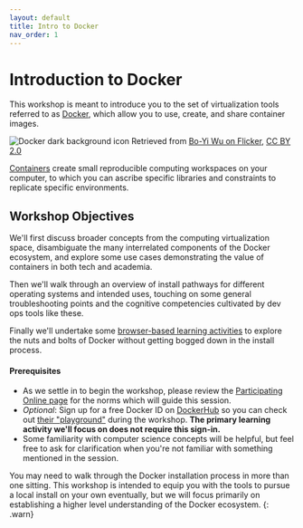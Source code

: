 ```yaml
---
layout: default
title: Intro to Docker
nav_order: 1
---
```


# Introduction to Docker

This workshop is meant to introduce you to the set of virtualization tools referred to as [Docker](https://www.docker.com/), which allow you to use, create, and share container images. 

![Docker dark background icon](../content/figures/docker_boyi_wu.jpg)
Retrieved from [Bo-Yi Wu on Flicker](https://www.flickr.com/photos/appleboy/25660808075), [CC BY 2.0](https://creativecommons.org/licenses/by/2.0/)

[Containers](https://www.cio.com/article/2924995/what-are-containers-and-why-do-you-need-them.html) create small reproducible computing workspaces on your computer, to which you can ascribe specific libraries and constraints to replicate specific environments.

## Workshop Objectives

We'll first discuss broader concepts from the computing virtualization space, disambiguate the many interrelated components of the Docker ecosystem, and explore some use cases demonstrating the value of containers in both tech and academia. 

Then we'll walk through an overview of install pathways for different operating systems and intended uses, touching on some general troubleshooting points and the cognitive competencies cultivated by dev ops tools like these. 

Finally we'll undertake some [browser-based learning activities](activity.md) to explore the nuts and bolts of Docker without getting bogged down in the install process.

#### Prerequisites

- As we settle in to begin the workshop, please review the [Participating Online page](participating-online.md) for the norms which will guide this session.
- *Optional*: Sign up for a free Docker ID on [DockerHub](https://hub.docker.com/signup/) so you can check out [their "playground"](https://labs.play-with-docker.com/) during the workshop. **The primary learning activity we'll focus on does not require this sign-in.**
- Some familiarity with computer science concepts will be helpful, but feel free to ask for clarification when you're not familiar with something mentioned in the session.

You may need to walk through the Docker installation process in more than one sitting. This workshop is intended to equip you with the tools to pursue a local install on your own eventually, but we will focus primarily on establishing a higher level understanding of the Docker ecosystem.
{: .warn}
